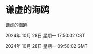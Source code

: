 # 谦虚的海鸥
[谦虚的海鸥](http://219.139.197.74:56308/qxdho/course/base/hotlink/index.php)

2024年 10月 28日 星期一 17:50:02 CST

2024年 10月 28日 星期一 09:50:02 GMT
